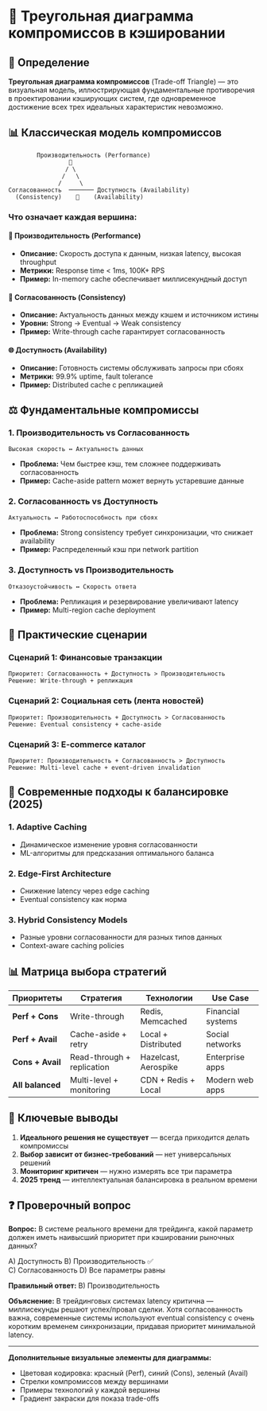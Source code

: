 # 📐 **Треугольная диаграмма компромиссов в кэшировании**

## 🎯 **Определение**

**Треугольная диаграмма компромиссов** (Trade-off Triangle) — это визуальная модель, иллюстрирующая фундаментальные противоречия в проектировании кэширующих систем, где одновременное достижение всех трех идеальных характеристик невозможно.

## 📊 **Классическая модель компромиссов**

```
        Производительность (Performance)
                 🚀
                / \
               /   \
              /     \
Согласованность  ─────── Доступность (Availability)
  (Consistency)    🔄    (Availability)
```

### **Что означает каждая вершина:**

#### **🚀 Производительность (Performance)**
- **Описание:** Скорость доступа к данным, низкая latency, высокая throughput
- **Метрики:** Response time < 1ms, 100K+ RPS
- **Пример:** In-memory cache обеспечивает миллисекундный доступ

#### **🔄 Согласованность (Consistency)**
- **Описание:** Актуальность данных между кэшем и источником истины
- **Уровни:** Strong → Eventual → Weak consistency
- **Пример:** Write-through cache гарантирует согласованность

#### **🌐 Доступность (Availability)**
- **Описание:** Готовность системы обслуживать запросы при сбоях
- **Метрики:** 99.9% uptime, fault tolerance
- **Пример:** Distributed cache с репликацией

## ⚖️ **Фундаментальные компромиссы**

### **1. Производительность vs Согласованность**
```
Высокая скорость ↔ Актуальность данных
```
- **Проблема:** Чем быстрее кэш, тем сложнее поддерживать согласованность
- **Пример:** Cache-aside pattern может вернуть устаревшие данные

### **2. Согласованность vs Доступность**
```
Актуальность ↔ Работоспособность при сбоях
```
- **Проблема:** Strong consistency требует синхронизации, что снижает availability
- **Пример:** Распределенный кэш при network partition

### **3. Доступность vs Производительность**
```
Отказоустойчивость ↔ Скорость ответа
```
- **Проблема:** Репликация и резервирование увеличивают latency
- **Пример:** Multi-region cache deployment

## 🎯 **Практические сценарии**

### **Сценарий 1: Финансовые транзакции**
```
Приоритет: Согласованность + Доступность > Производительность
Решение: Write-through + репликация
```

### **Сценарий 2: Социальная сеть (лента новостей)**
```
Приоритет: Производительность + Доступность > Согласованность
Решение: Eventual consistency + cache-aside
```

### **Сценарий 3: E-commerce каталог**
```
Приоритет: Производительность + Согласованность > Доступность
Решение: Multi-level cache + event-driven invalidation
```

## 🔧 **Современные подходы к балансировке (2025)**

### **1. Adaptive Caching**
- Динамическое изменение уровня согласованности
- ML-алгоритмы для предсказания оптимального баланса

### **2. Edge-First Architecture**
- Снижение latency через edge caching
- Eventual consistency как норма

### **3. Hybrid Consistency Models**
- Разные уровни согласованности для разных типов данных
- Context-aware caching policies

## 📊 **Матрица выбора стратегий**

| Приоритеты | Стратегия | Технологии | Use Case |
|------------|-----------|------------|----------|
| **Perf + Cons** | Write-through | Redis, Memcached | Financial systems |
| **Perf + Avail** | Cache-aside + retry | Local + Distributed | Social networks |
| **Cons + Avail** | Read-through + replication | Hazelcast, Aerospike | Enterprise apps |
| **All balanced** | Multi-level + monitoring | CDN + Redis + Local | Modern web apps |

## 🎯 **Ключевые выводы**

1. **Идеального решения не существует** — всегда приходится делать компромиссы
2. **Выбор зависит от бизнес-требований** — нет универсальных решений
3. **Мониторинг критичен** — нужно измерять все три параметра
4. **2025 тренд** — интеллектуальная балансировка в реальном времени

## ❓ **Проверочный вопрос**

**Вопрос:** В системе реального времени для трейдинга, какой параметр должен иметь наивысший приоритет при кэшировании рыночных данных?

A) Доступность
B) Производительность ✅  
C) Согласованность
D) Все параметры равны

**Правильный ответ:** B) Производительность

**Объяснение:** В трейдинговых системах latency критична — миллисекунды решают успех/провал сделки. Хотя согласованность важна, современные системы используют eventual consistency с очень коротким временем синхронизации, придавая приоритет минимальной latency.

---

**Дополнительные визуальные элементы для диаграммы:**
- Цветовая кодировка: красный (Perf), синий (Cons), зеленый (Avail)
- Стрелки компромиссов между вершинами
- Примеры технологий у каждой вершины
- Градиент закраски для показа trade-offs